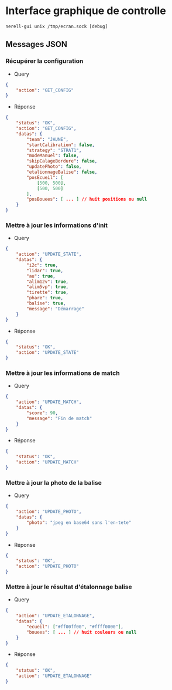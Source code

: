 # Interface graphique de controlle

```
nerell-gui unix /tmp/ecran.sock [debug]
```

## Messages JSON

### Récupérer la configuration

* Query
```json
{
    "action": "GET_CONFIG"
}
```

* Réponse
```json
{
    "status": "OK",
    "action": "GET_CONFIG",
    "datas": {
        "team": "JAUNE",
        "startCalibration": false,
        "strategy": "STRAT1",
        "modeManuel": false,
        "skipCalageBordure": false,
        "updatePhoto": false,
        "etalionnageBalise": false,
        "posEcueil": [
            [500, 500],
            [500, 500]
        ],
        "posBouees": [ ... ] // huit positions ou null
    }
}
```

### Mettre à jour les informations d'init

* Query
```json
{
    "action": "UPDATE_STATE",
    "datas": {
        "i2c": true,
        "lidar": true,
        "au": true,
        "alim12v": true,
        "alim5vp": true,
        "tirette": true,
        "phare": true,
        "balise": true,
        "message": "Démarrage"
    }
}
```

* Réponse
```json
{
    "status": "OK",
    "action": "UPDATE_STATE"
}
```

### Mettre à jour les informations de match

* Query
```json
{
    "action": "UPDATE_MATCH",
    "datas": {
        "score": 90,
        "message": "Fin de match"
    }
}
```

* Réponse
```json
{
    "status": "OK",
    "action": "UPDATE_MATCH"
}
```

### Mettre à jour la photo de la balise

* Query
```json
{
    "action": "UPDATE_PHOTO",
    "datas": {
        "photo": "jpeg en base64 sans l'en-tete"
    }
}
```

* Réponse
```json
{
    "status": "OK",
    "action": "UPDATE_PHOTO"
}
```

### Mettre à jour le résultat d'étalonnage balise

* Query
```json
{
    "action": "UPDATE_ETALONNAGE",
    "datas": {
        "ecueil": ["#ff00ff00", "#ffff0000"],
        "bouees": [ ... ] // huit couleurs ou null
    }
}
```

* Réponse
```json
{
    "status": "OK",
    "action": "UPDATE_ETALONNAGE"
}
```
